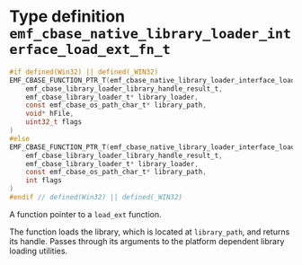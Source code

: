 # Type definition `emf_cbase_native_library_loader_interface_load_ext_fn_t`

```c
#if defined(Win32) || defined(_WIN32)
EMF_CBASE_FUNCTION_PTR_T(emf_cbase_native_library_loader_interface_load_ext,
    emf_cbase_library_loader_library_handle_result_t,
    emf_cbase_library_loader_t* library_loader,
    const emf_cbase_os_path_char_t* library_path, 
    void* hFile, 
    uint32_t flags
)
#else
EMF_CBASE_FUNCTION_PTR_T(emf_cbase_native_library_loader_interface_load_ext,
    emf_cbase_library_loader_library_handle_result_t,
    emf_cbase_library_loader_t* library_loader,
    const emf_cbase_os_path_char_t* library_path, 
    int flags
)
#endif // defined(Win32) || defined(_WIN32)
```

A function pointer to a `load_ext` function.

The function loads the library, which is located at `library_path`, and returns its handle.
Passes through its arguments to the platform dependent library loading utilities.
